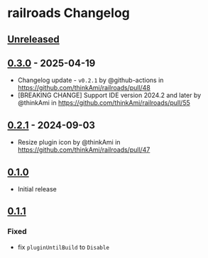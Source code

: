 <!-- Keep a Changelog guide -> https://keepachangelog.com -->

# railroads Changelog

## [Unreleased]

## [0.3.0] - 2025-04-19

- Changelog update - `v0.2.1` by @github-actions in https://github.com/thinkAmi/railroads/pull/48
- [BREAKING CHANGE] Support IDE version 2024.2 and later by @thinkAmi in https://github.com/thinkAmi/railroads/pull/55

## [0.2.1] - 2024-09-03

- Resize plugin icon by @thinkAmi in https://github.com/thinkAmi/railroads/pull/47

## [0.1.0]

- Initial release

## [0.1.1]

### Fixed

- fix `pluginUntilBuild` to `Disable`

[Unreleased]: https://github.com/thinkAmi/railroads/compare/v0.3.0...HEAD
[0.3.0]: https://github.com/thinkAmi/railroads/compare/v0.2.1...v0.3.0
[0.2.1]: https://github.com/thinkAmi/railroads/compare/v0.1.0...v0.2.1
[0.1.1]: https://github.com/thinkAmi/railroads/commits/v0.1.1
[0.1.0]: https://github.com/thinkAmi/railroads/compare/v0.1.1...v0.1.0
